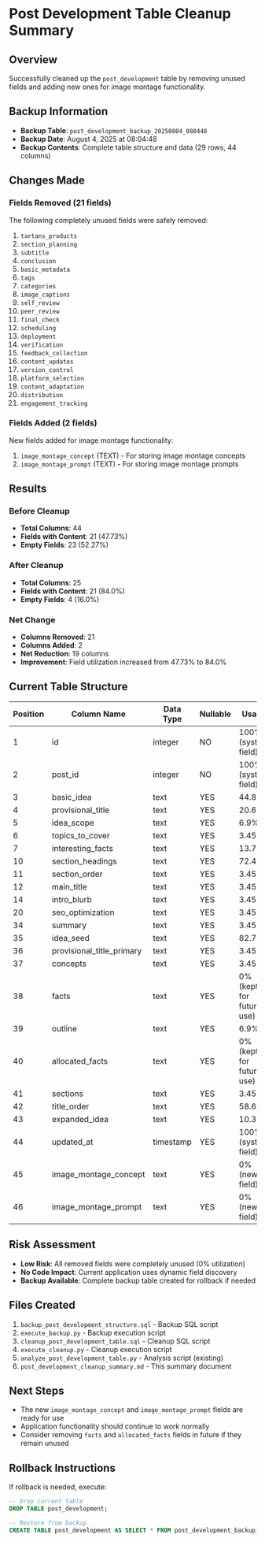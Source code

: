 # Post Development Table Cleanup Summary

## Overview
Successfully cleaned up the `post_development` table by removing unused fields and adding new ones for image montage functionality.

## Backup Information
- **Backup Table**: `post_development_backup_20250804_080448`
- **Backup Date**: August 4, 2025 at 08:04:48
- **Backup Contents**: Complete table structure and data (29 rows, 44 columns)

## Changes Made

### Fields Removed (21 fields)
The following completely unused fields were safely removed:

1. `tartans_products`
2. `section_planning`
3. `subtitle`
4. `conclusion`
5. `basic_metadata`
6. `tags`
7. `categories`
8. `image_captions`
9. `self_review`
10. `peer_review`
11. `final_check`
12. `scheduling`
13. `deployment`
14. `verification`
15. `feedback_collection`
16. `content_updates`
17. `version_control`
18. `platform_selection`
19. `content_adaptation`
20. `distribution`
21. `engagement_tracking`

### Fields Added (2 fields)
New fields added for image montage functionality:

1. `image_montage_concept` (TEXT) - For storing image montage concepts
2. `image_montage_prompt` (TEXT) - For storing image montage prompts

## Results

### Before Cleanup
- **Total Columns**: 44
- **Fields with Content**: 21 (47.73%)
- **Empty Fields**: 23 (52.27%)

### After Cleanup
- **Total Columns**: 25
- **Fields with Content**: 21 (84.0%)
- **Empty Fields**: 4 (16.0%)

### Net Change
- **Columns Removed**: 21
- **Columns Added**: 2
- **Net Reduction**: 19 columns
- **Improvement**: Field utilization increased from 47.73% to 84.0%

## Current Table Structure

| Position | Column Name | Data Type | Nullable | Usage |
|----------|-------------|-----------|----------|-------|
| 1 | id | integer | NO | 100% (system field) |
| 2 | post_id | integer | NO | 100% (system field) |
| 3 | basic_idea | text | YES | 44.83% |
| 4 | provisional_title | text | YES | 20.69% |
| 5 | idea_scope | text | YES | 6.9% |
| 6 | topics_to_cover | text | YES | 3.45% |
| 7 | interesting_facts | text | YES | 13.79% |
| 10 | section_headings | text | YES | 72.41% |
| 11 | section_order | text | YES | 3.45% |
| 12 | main_title | text | YES | 3.45% |
| 14 | intro_blurb | text | YES | 3.45% |
| 20 | seo_optimization | text | YES | 3.45% |
| 34 | summary | text | YES | 3.45% |
| 35 | idea_seed | text | YES | 82.76% |
| 36 | provisional_title_primary | text | YES | 3.45% |
| 37 | concepts | text | YES | 3.45% |
| 38 | facts | text | YES | 0% (kept for future use) |
| 39 | outline | text | YES | 6.9% |
| 40 | allocated_facts | text | YES | 0% (kept for future use) |
| 41 | sections | text | YES | 3.45% |
| 42 | title_order | text | YES | 58.62% |
| 43 | expanded_idea | text | YES | 10.34% |
| 44 | updated_at | timestamp | YES | 100% (system field) |
| 45 | image_montage_concept | text | YES | 0% (new field) |
| 46 | image_montage_prompt | text | YES | 0% (new field) |

## Risk Assessment
- **Low Risk**: All removed fields were completely unused (0% utilization)
- **No Code Impact**: Current application uses dynamic field discovery
- **Backup Available**: Complete backup table created for rollback if needed

## Files Created
1. `backup_post_development_structure.sql` - Backup SQL script
2. `execute_backup.py` - Backup execution script
3. `cleanup_post_development_table.sql` - Cleanup SQL script
4. `execute_cleanup.py` - Cleanup execution script
5. `analyze_post_development_table.py` - Analysis script (existing)
6. `post_development_cleanup_summary.md` - This summary document

## Next Steps
- The new `image_montage_concept` and `image_montage_prompt` fields are ready for use
- Application functionality should continue to work normally
- Consider removing `facts` and `allocated_facts` fields in future if they remain unused

## Rollback Instructions
If rollback is needed, execute:
```sql
-- Drop current table
DROP TABLE post_development;

-- Restore from backup
CREATE TABLE post_development AS SELECT * FROM post_development_backup_20250804_080448;
``` 